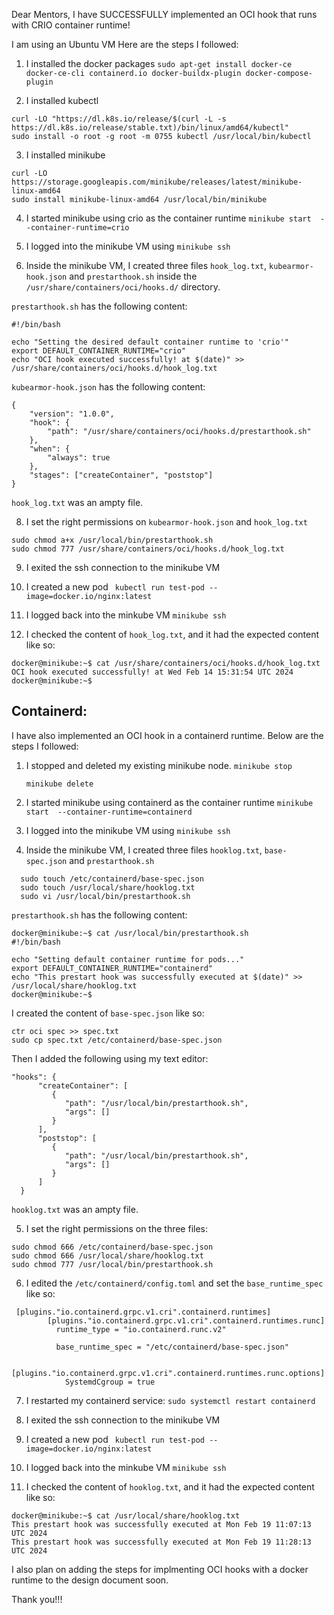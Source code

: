 Dear Mentors, I have SUCCESSFULLY implemented an OCI hook that runs with CRIO container runtime!

I am using an Ubuntu VM
Here are the steps I followed:

1. I installed the docker packages 
```sudo apt-get install docker-ce docker-ce-cli containerd.io docker-buildx-plugin docker-compose-plugin```

2. I installed kubectl 
```
curl -LO "https://dl.k8s.io/release/$(curl -L -s https://dl.k8s.io/release/stable.txt)/bin/linux/amd64/kubectl"
sudo install -o root -g root -m 0755 kubectl /usr/local/bin/kubectl
```

3. I installed minikube
```
curl -LO https://storage.googleapis.com/minikube/releases/latest/minikube-linux-amd64
sudo install minikube-linux-amd64 /usr/local/bin/minikube
```
4. I started minikube using crio as the container runtime
```minikube start  --container-runtime=crio ```

5. I logged into the minikube VM using ```minikube ssh```

6. Inside the minikube VM, I created three files ```hook_log.txt```,   ```kubearmor-hook.json``` and  ```prestarthook.sh``` inside the  ```/usr/share/containers/oci/hooks.d/``` directory.

```prestarthook.sh```  has the following content:

```
#!/bin/bash

echo "Setting the desired default container runtime to 'crio'"
export DEFAULT_CONTAINER_RUNTIME="crio"
echo "OCI hook executed successfully! at $(date)" >> /usr/share/containers/oci/hooks.d/hook_log.txt
```

```kubearmor-hook.json``` has the following content:

```
{
    "version": "1.0.0",
    "hook": {
        "path": "/usr/share/containers/oci/hooks.d/prestarthook.sh"
    },
    "when": {
        "always": true 
    },
    "stages": ["createContainer", "poststop"] 
}
```

```hook_log.txt``` was an ampty file.

8. I set the right permissions on ```kubearmor-hook.json``` and ```hook_log.txt```

```
sudo chmod a+x /usr/local/bin/prestarthook.sh
sudo chmod 777 /usr/share/containers/oci/hooks.d/hook_log.txt
```

9. I exited the ssh connection to the minikube VM

10. I created a new pod
``` kubectl run test-pod --image=docker.io/nginx:latest```

11. I logged back into the minkube VM
```minikube ssh```

12. I checked the content of ```hook_log.txt```, and it had the expected content like so:
```
docker@minikube:~$ cat /usr/share/containers/oci/hooks.d/hook_log.txt
OCI hook executed successfully! at Wed Feb 14 15:31:54 UTC 2024
docker@minikube:~$ 
```
## Containerd:
I have also implemented an OCI hook in a containerd runtime.
Below are the steps I followed:

1. I stopped and deleted my existing minikube node.
   ```minikube stop```
   
   ```minikube delete```
3. I started minikube using containerd as the container runtime
```minikube start  --container-runtime=containerd ```

4. I logged into the minikube VM using ```minikube ssh```

5. Inside the minikube VM, I created three files ```hooklog.txt```,   ```base-spec.json``` and  ```prestarthook.sh```
 ```
   sudo touch /etc/containerd/base-spec.json
   sudo touch /usr/local/share/hooklog.txt
   sudo vi /usr/local/bin/prestarthook.sh
```


```prestarthook.sh```  has the following content:

```
docker@minikube:~$ cat /usr/local/bin/prestarthook.sh 
#!/bin/bash

echo "Setting default container runtime for pods..."
export DEFAULT_CONTAINER_RUNTIME="containerd"
echo "This prestart hook was successfully executed at $(date)" >> /usr/local/share/hooklog.txt
docker@minikube:~$ 

```

I created the content of ```base-spec.json``` like so:

```
ctr oci spec >> spec.txt
sudo cp spec.txt /etc/containerd/base-spec.json
```
Then I added the following using my text editor:
```
"hooks": {
      "createContainer": [
         {
            "path": "/usr/local/bin/prestarthook.sh",
            "args": []
         }
      ],
      "poststop": [
         {
            "path": "/usr/local/bin/prestarthook.sh",
            "args": []
         }
      ]
  }

```

```hooklog.txt``` was an ampty file.

5. I set the right permissions on the three files:

```
sudo chmod 666 /etc/containerd/base-spec.json
sudo chmod 666 /usr/local/share/hooklog.txt 
sudo chmod 777 /usr/local/bin/prestarthook.sh

```
6. I edited the ```/etc/containerd/config.toml``` and set the ```base_runtime_spec``` like so:
```
 [plugins."io.containerd.grpc.v1.cri".containerd.runtimes]
        [plugins."io.containerd.grpc.v1.cri".containerd.runtimes.runc]
          runtime_type = "io.containerd.runc.v2"
```
```
          base_runtime_spec = "/etc/containerd/base-spec.json"
```
```
          [plugins."io.containerd.grpc.v1.cri".containerd.runtimes.runc.options]
            SystemdCgroup = true
```
7. I restarted my containerd service:
   ```sudo systemctl restart containerd```
8. I exited the ssh connection to the minikube VM

9. I created a new pod
``` kubectl run test-pod --image=docker.io/nginx:latest```

10. I logged back into the minkube VM
```minikube ssh```

11. I checked the content of ```hooklog.txt```, and it had the expected content like so:
```
docker@minikube:~$ cat /usr/local/share/hooklog.txt
This prestart hook was successfully executed at Mon Feb 19 11:07:13 UTC 2024
This prestart hook was successfully executed at Mon Feb 19 11:28:13 UTC 2024

```
I also plan on adding the steps for implmenting OCI hooks with a docker runtime to the design document soon.

Thank you!!!
